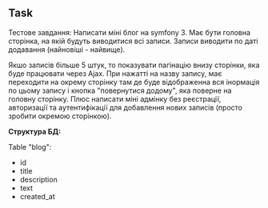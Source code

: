 **Task**
--
Тестове завдання: Написати міні блог на symfony 3. Має бути головна сторінка, на якій будуть виводитися всі записи. 
Записи виводити по даті додавання (найновіші - найвище). 

Якшо записів більше 5 штук, то показувати пагінацію внизу сторінки, яка буде працювати через Ajax. 
При нажатті на назву запису, має переходити на окрему сторінку там де буде відображенна вся інормація по цьому запису і кнопка "повернутися додому", яка поверне на головну сторінку. 
Плюс написати міні адмінку без реєстрації, авторизації та аутентифікації для добавлення нових записів (просто зробити окремою сторінкою). 

**Структура БД:**

Table "blog":
- id
- title
- description
- text
- created_at

